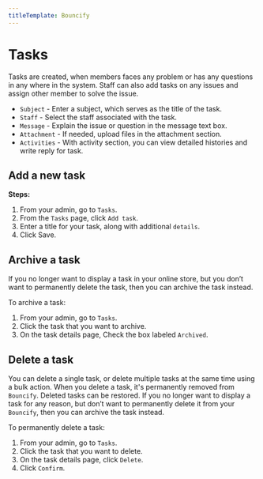 ```yaml
---
titleTemplate: Bouncify
---
```


#   Tasks

Tasks are created, when members faces any problem or has any questions in any where in the system. Staff can also add tasks on any issues and assign other member to solve the issue.

-   `Subject` - Enter a subject, which serves as the title of the task.
-   `Staff` - Select the staff associated with the task.
-   `Message` - Explain the issue or question in the message text box.
-   `Attachment` - If needed, upload files in the attachment section.
-   `Activities` - With activity section, you can view detailed histories and write reply for task.

## Add a new task

**Steps:**

1.   From your admin, go to `Tasks`.
2.   From the `Tasks` page, click `Add task`.
3.   Enter a title for your task, along with additional `details`.
4.   Click Save. 

##  Archive a task
If you no longer want to display a task in your online store, but you don’t want to permanently delete the task, then you can archive the task instead.

To archive a task:

1.  From your admin, go to `Tasks`.
2.  Click the task that you want to archive.
3.  On the task details page, Check the box labeled `Archived`.

##  Delete a task
You can delete a single task, or delete multiple tasks at the same time using a bulk action. When you delete a task, it's permanently removed from `Bouncify`. Deleted tasks can be restored. If you no longer want to display a task for any reason, but don’t want to permanently delete it from your `Bouncify`, then you can archive the task instead.

To permanently delete a task:

1.  From your admin, go to `Tasks`.
2.  Click the task that you want to delete.
3.  On the task details page, click `Delete`.
4.  Click `Confirm`.
